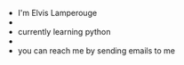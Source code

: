 - I'm Elvis Lamperouge
- 
- currently learning python
- 
- you can reach me by sending emails to me

<!---
Black-Henry/Black-Henry is a ✨ special ✨ repository because its `README.md` (this file) appears on your GitHub profile.
You can click the Preview link to take a look at your changes.
--->

